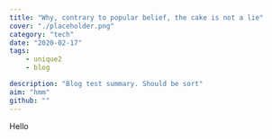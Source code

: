 ```yaml
---
title: "Why, contrary to popular belief, the cake is not a lie"
cover: "./placeholder.png"
category: "tech"
date: "2020-02-17"
tags:
    - unique2
    - blog

description: "Blog test summary. Should be sort"
aim: "hmm"
github: ""
---
```

Hello
